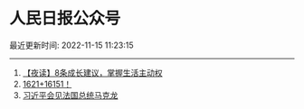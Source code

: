 # 人民日报公众号

最近更新时间: 2022-11-15 11:23:15

--- 
1. [【夜读】8条成长建议，掌握生活主动权](https://mp.weixin.qq.com/s/NZoMJIaXC4Tr--I9ELYceQ) 
2. [1621+16151！](https://mp.weixin.qq.com/s/qHf3N6AIsxDKXgZ0DCl2Iw) 
3. [习近平会见法国总统马克龙](https://mp.weixin.qq.com/s/YIy_OuN87qTnNazLLCAIag) 
